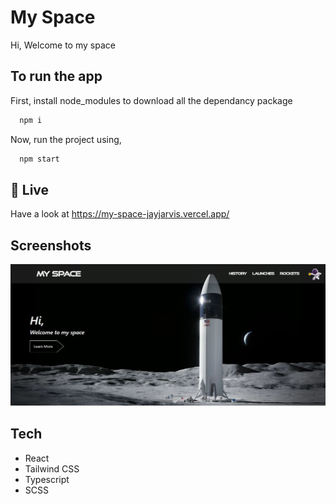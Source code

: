 # My Space

Hi, Welcome to my space

## To run the app

First, install node_modules to download all the dependancy package

```bash
  npm i 
```
    
Now, run the project using,

```bash
  npm start 
```
    

## 🔗 Live
Have a look at https://my-space-jayjarvis.vercel.app/

## Screenshots

![App Screenshot](./public/images/homepage.jpg)

## Tech

* React
* Tailwind CSS
* Typescript
* SCSS
